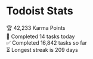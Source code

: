 
# Todoist Stats

<!-- TODO-IST:START -->
🏆  42,233 Karma Points           
🌸  Completed 14 tasks today           
✅  Completed 16,842 tasks so far           
⏳  Longest streak is 209 days
<!-- TODO-IST:END -->
